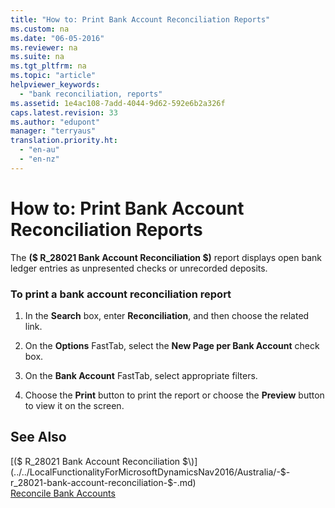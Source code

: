 ```yaml
---
title: "How to: Print Bank Account Reconciliation Reports"
ms.custom: na
ms.date: "06-05-2016"
ms.reviewer: na
ms.suite: na
ms.tgt_pltfrm: na
ms.topic: "article"
helpviewer_keywords: 
  - "bank reconciliation, reports"
ms.assetid: 1e4ac108-7add-4044-9d62-592e6b2a326f
caps.latest.revision: 33
ms.author: "edupont"
manager: "terryaus"
translation.priority.ht: 
  - "en-au"
  - "en-nz"
---
```

# How to: Print Bank Account Reconciliation Reports
The **\($ R\_28021 Bank Account Reconciliation $\)** report displays open bank ledger entries as unpresented checks or unrecorded deposits.  
  
### To print a bank account reconciliation report  
  
1.  In the **Search** box, enter **Reconciliation**, and then choose the related link.  
  
2.  On the **Options** FastTab, select the **New Page per Bank Account** check box.  
  
3.  On the **Bank Account** FastTab, select appropriate filters.  
  
4.  Choose the **Print** button to print the report or choose the **Preview** button to view it on the screen.  
  
## See Also  
 [\($ R\_28021 Bank Account Reconciliation $\)](../../LocalFunctionalityForMicrosoftDynamicsNav2016/Australia/-$-r_28021-bank-account-reconciliation-$-.md)   
 [Reconcile Bank Accounts](../../Finance/reconcile-bank-accounts.md)